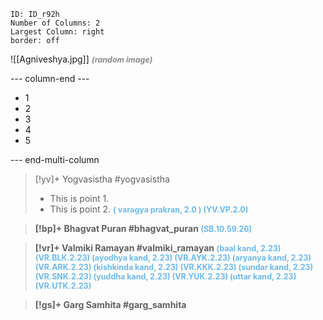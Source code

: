 ```start-multi-column
ID: ID_r92h
Number of Columns: 2
Largest Column: right
border: off
```

![[Agniveshya.jpg]]
<span style="font-size: 3.3mm; color: #8a8a8a; "><b>*(random image)*</b>

--- column-end ---

- 1
- 2
- 3
- 4
- 5

--- end-multi-column


>[!yv]+  Yogvasistha #yogvasistha 
>- This is point 1.
>- This is point 2.
><span style="font-size: 3.3mm; color: #6DB9EF "><b>( varagya prakran, 2.0 ) (YV.VP.2.0)

>[!bp]+  Bhagvat Puran #bhagvat_puran
><span style="font-size: 3.3mm; color: #6DB9EF "><b>(SB.10.59.26)

>[!vr]+  Valmiki Ramayan #valmiki_ramayan
><span style="font-size: 3.3mm; color: #6DB9EF "><b>(baal kand, 2.23) (VR.BLK.2.23)
><span style="font-size: 3.3mm; color: #6DB9EF "><b>(ayodhya kand, 2.23) (VR.AYK.2.23)
><span style="font-size: 3.3mm; color: #6DB9EF "><b>(aryanya kand, 2.23) (VR.ARK.2.23)
><span style="font-size: 3.3mm; color: #6DB9EF "><b>(kishkinda kand, 2.23) (VR.KKK.2.23)
><span style="font-size: 3.3mm; color: #6DB9EF "><b>(sundar kand, 2.23) (VR.SNK.2.23)
><span style="font-size: 3.3mm; color: #6DB9EF "><b>(yuddha kand, 2.23) (VR.YUK.2.23)
><span style="font-size: 3.3mm; color: #6DB9EF "><b>(uttar kand, 2.23) (VR.UTK.2.23)

>[!gs]+  Garg Samhita #garg_samhita